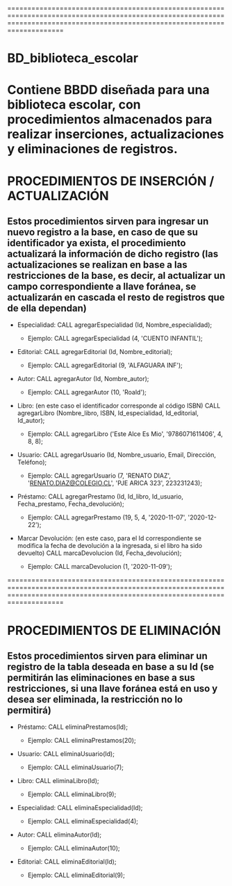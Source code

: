 ================================================================================================================================================================================
# BD_biblioteca_escolar
Contiene BBDD diseñada para una biblioteca escolar, con procedimientos almacenados para realizar inserciones, actualizaciones y eliminaciones de registros.
================================================================================================================================================================================

# PROCEDIMIENTOS DE INSERCIÓN / ACTUALIZACIÓN
  Estos procedimientos sirven para ingresar un nuevo registro a la base, en caso de que su identificador ya exista, el procedimiento actualizará la información de dicho registro
  (las actualizaciones se realizan en base a las restricciones de la base, es decir, al actualizar un campo correspondiente a llave foránea, se actualizarán en cascada el resto
  de registros que de ella dependan)
-------------------------------------------------------------------------------------------------------------------------------------------------------------------------------

- Especialidad:
  CALL agregarEspecialidad (Id, Nombre_especialidad); 

  * Ejemplo:
   CALL agregarEspecialidad (4, 'CUENTO INFANTIL'); 
   
   
- Editorial:
  CALL agregarEditorial (Id, Nombre_editorial);

  * Ejemplo:
  CALL agregarEditorial (9, 'ALFAGUARA INF');
  

- Autor:
  CALL agregarAutor (Id, Nombre_autor);
  
  * Ejemplo:
  CALL agregarAutor (10, 'Roald');


- Libro:  (en este caso el identificador corresponde al código ISBN)
  CALL agregarLibro (Nombre_libro, ISBN, Id_especialidad, Id_editorial, Id_autor);
  
  * Ejemplo:
  CALL agregarLibro ('Este Alce Es Mio', '9786071611406', 4, 8, 8);


- Usuario:
  CALL agregarUsuario (Id, Nombre_usuario, Email, Dirección, Teléfono);
  
  * Ejemplo:
  CALL agregarUsuario (7, 'RENATO DIAZ', 'RENATO.DIAZ@COLEGIO.CL', 'PJE ARICA 323', 223231243);
  

- Préstamo:
  CALL agregarPrestamo (Id, Id_libro, Id_usuario, Fecha_prestamo, Fecha_devolución);
  
  * Ejemplo:
  CALL agregarPrestamo (19, 5, 4, '2020-11-07', '2020-12-22');
  
  
- Marcar Devolución: (en este caso, para el Id correspondiente se modifica la fecha de devolución a la ingresada, si el libro ha sido devuelto)
  CALL marcaDevolucion (Id, Fecha_devolución);
  
  * Ejemplo:
  CALL marcaDevolucion (1, '2020-11-09');
  
  
================================================================================================================================================================================


# PROCEDIMIENTOS DE ELIMINACIÓN
  Estos procedimientos sirven para eliminar un registro de la tabla deseada en base a su Id (se permitirán las eliminaciones en base a sus restricciones, 
  si una llave foránea está en uso y desea ser eliminada, la restricción no lo permitirá)
-------------------------------------------------------------------------------------------------------------------------------------------------------------------------------  
  
- Préstamo:
  CALL eliminaPrestamos(Id);
  
  * Ejemplo:
  CALL eliminaPrestamos(20);
  

- Usuario:
  CALL eliminaUsuario(Id);
  
  * Ejemplo:
  CALL eliminaUsuario(7);
  

- Libro:
  CALL eliminaLibro(Id);
  
  * Ejemplo:
  CALL eliminaLibro(9);
  
  
- Especialidad:
  CALL eliminaEspecialidad(Id);
  
  * Ejemplo:
  CALL eliminaEspecialidad(4);
  

- Autor:
  CALL eliminaAutor(Id);
  
  * Ejemplo:
  CALL eliminaAutor(10);


- Editorial:
  CALL eliminaEditorial(Id);
  
  * Ejemplo:
  CALL eliminaEditorial(9);

